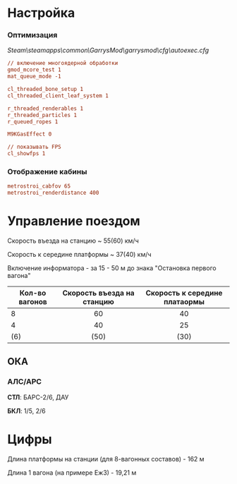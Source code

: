 # Настройка

### Оптимизация

*Steam\steamapps\common\GarrysMod\garrysmod\cfg\autoexec.cfg*

```cfg
// включение многоядерной обработки
gmod_mcore_test 1
mat_queue_mode -1

cl_threaded_bone_setup 1
cl_threaded_client_leaf_system 1

r_threaded_renderables 1
r_threaded_particles 1
r_queued_ropes 1

M9KGasEffect 0

// показывать FPS
cl_showfps 1
```
### Отображение кабины

```cfg
metrostroi_cabfov 65
metrostroi_renderdistance 400
```

# Управление поездом

Скорость въезда на станцию ~ 55(60) км/ч

Скорость к середине платформы ~ 37(40) км/ч

Включение информатора - за 15 - 50 м до знака "Остановка первого вагона"

| Кол-во вагонов | Скорость въезда на станцию | Скорость к середине платaормы |
| -------------- | :------------------------: | :---------------------------: |
|       8        |           60               |               40              |
|       4        |           40               |               25              |
|      (6)       |          (50)              |              (30)             |

## ОКА

### АЛС/АРС

**СТЛ**: БАРС-2/6, ДАУ

**БКЛ**: 1/5, 2/6

# Цифры

Длина платформы на станции (для 8-вагонных составов) - 162 м

Длина 1 вагона (на примере Еж3) - 19,21 м

